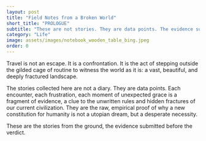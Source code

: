 ```yaml
---
layout: post
title: "Field Notes from a Broken World"
short_title: "PROLOGUE"
subtitle: "These are not stories. They are data points. The evidence submitted before the verdict."
category: "Life"
image: assets/images/notebook_wooden_table_bing.jpeg
order: 0
---
```


Travel is not an escape. It is a confrontation. It is the act of stepping outside the gilded cage of routine to witness the world as it is: a vast, beautiful, and deeply fractured landscape.

The stories collected here are not a diary. They are data points. Each encounter, each frustration, each moment of unexpected grace is a fragment of evidence, a clue to the unwritten rules and hidden fractures of our current civilization. They are the raw, empirical proof of why a new constitution for humanity is not a utopian dream, but a desperate necessity.

These are the stories from the ground, the evidence submitted before the verdict.
